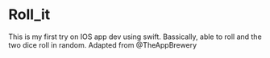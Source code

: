 # Roll_it
This is my first try on IOS app dev using swift. Bassically, able to roll and the two dice roll in random.
Adapted from @TheAppBrewery
